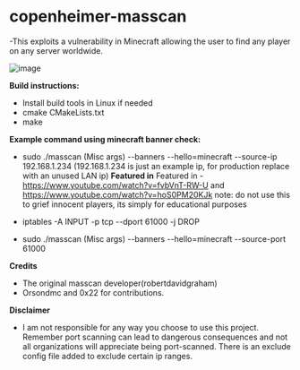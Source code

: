 # copenheimer-masscan
-This exploits a vulnerability in Minecraft allowing the user to find any player on any server worldwide.

![image](https://cdn.discordapp.com/attachments/1185258518153011343/1278466248400699482/Screenshot_2024-08-28_162745.png?ex=66d0e7fa&is=66cf967a&hm=fd7393d186cfbf85d3b6ab86874bda73b35e68211fc532e82dd8bba863695876&)

**Build instructions:**
- Install build tools in Linux if needed
- cmake CMakeLists.txt
- make

**Example command using minecraft banner check:**
- sudo ./masscan (Misc args) --banners --hello=minecraft --source-ip 192.168.1.234 (192.168.1.234 is just an example ip, for production replace with an unused LAN ip)
**Featured in**
Featured in - https://www.youtube.com/watch?v=fvbVnT-RW-U and https://www.youtube.com/watch?v=hoS0PM20KJk
note: do not use this to grief innocent players, its simply for educational purposes
  
- iptables -A INPUT -p tcp --dport 61000 -j DROP
- sudo ./masscan (Misc args) --banners --hello=minecraft --source-port 61000

**Credits**
- The original masscan developer(robertdavidgraham)
- Orsondmc and 0x22 for contributions.  

**Disclaimer** 
- I am not responsible for any way you choose to use this project. Remember port scanning can lead to dangerous consequences and not all organizations will appreciate being port-scanned. There is an exclude config file added to exclude certain ip ranges.


